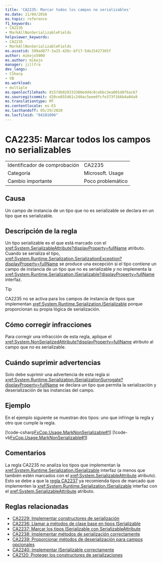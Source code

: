 ```yaml
---
title: 'CA2235: Marcar todos los campos no serializables'
ms.date: 11/04/2016
ms.topic: reference
f1_keywords:
- CA2235
- MarkAllNonSerializableFields
helpviewer_keywords:
- CA2235
- MarkAllNonSerializableFields
ms.assetid: 599ad877-3a15-426c-bf17-5de15427365f
author: mikejo5000
ms.author: mikejo
manager: jillfra
dev_langs:
- CSharp
- VB
ms.workload:
- multiple
ms.openlocfilehash: 8157db028333300edd4c8cebbc3ea801d8f6ac67
ms.sourcegitcommit: d20ce855461c240ac5eee0fcfe373f166b4a04a9
ms.translationtype: MT
ms.contentlocale: es-ES
ms.lasthandoff: 05/29/2020
ms.locfileid: "84181096"
---
```

# <a name="ca2235-mark-all-non-serializable-fields"></a>CA2235: Marcar todos los campos no serializables

|||
|-|-|
|Identificador de comprobación|CA2235|
|Categoría|Microsoft. Usage|
|Cambio importante|Poco problemático|

## <a name="cause"></a>Causa

Un campo de instancia de un tipo que no es serializable se declara en un tipo que es serializable.

## <a name="rule-description"></a>Descripción de la regla

Un tipo serializable es el que está marcado con el <xref:System.SerializableAttribute?displayProperty=fullName> atributo. Cuando se serializa el tipo, <xref:System.Runtime.Serialization.SerializationException?displayProperty=fullName> se produce una excepción si el tipo contiene un campo de instancia de un tipo que no es serializable *y* no implementa la <xref:System.Runtime.Serialization.ISerializable?displayProperty=fullName> interfaz.

> [!TIP]
> CA2235 no se activa para los campos de instancia de tipos que implementan <xref:System.Runtime.Serialization.ISerializable> porque proporcionan su propia lógica de serialización.

## <a name="how-to-fix-violations"></a>Cómo corregir infracciones

Para corregir una infracción de esta regla, aplique el <xref:System.NonSerializedAttribute?displayProperty=fullName> atributo al campo que no es serializable.

## <a name="when-to-suppress-warnings"></a>Cuándo suprimir advertencias

Solo debe suprimir una advertencia de esta regla si <xref:System.Runtime.Serialization.ISerializationSurrogate?displayProperty=fullName> se declara un tipo que permita la serialización y deserialización de las instancias del campo.

## <a name="example"></a>Ejemplo

En el ejemplo siguiente se muestran dos tipos: uno que infringe la regla y otro que cumple la regla.

[!code-csharp[FxCop.Usage.MarkNonSerializable#1](../code-quality/codesnippet/CSharp/ca2235-mark-all-non-serializable-fields_1.cs)]
[!code-vb[FxCop.Usage.MarkNonSerializable#1](../code-quality/codesnippet/VisualBasic/ca2235-mark-all-non-serializable-fields_1.vb)]

## <a name="remarks"></a>Comentarios

La regla CA2235 no analiza los tipos que implementan la <xref:System.Runtime.Serialization.ISerializable> interfaz (a menos que también estén marcados con el <xref:System.SerializableAttribute> atributo). Esto se debe a que la [regla CA2237](../code-quality/ca2237.md) ya recomienda tipos de marcado que implementen la <xref:System.Runtime.Serialization.ISerializable> interfaz con el <xref:System.SerializableAttribute> atributo.

## <a name="related-rules"></a>Reglas relacionadas

- [CA2229: Implementar constructores de serialización](../code-quality/ca2229.md)
- [CA2236: Llamar a métodos de clase base en tipos ISerializable](../code-quality/ca2236.md)
- [CA2237: Marcar los tipos ISerializable con SerializableAttribute](../code-quality/ca2237.md)
- [CA2238: Implementar métodos de serialización correctamente](../code-quality/ca2238.md)
- [CA2239: Proporcionar métodos de deserialización para campos opcionales](../code-quality/ca2239.md)
- [CA2240: Implementar ISerializable correctamente](../code-quality/ca2240.md)
- [CA2120: Proteger los constructores de serializaciones](../code-quality/ca2120.md)
